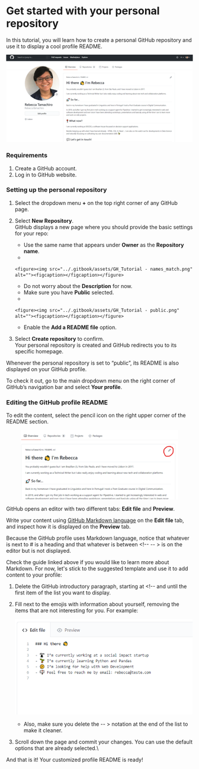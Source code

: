 # Get started with your personal repository

In this tutorial, you will learn how to create a personal GitHub repository and use it to display a cool profile README.

![](../.gitbook/assets/0.png)

### Requirements <a href="#_rbgrvqd5594n" id="_rbgrvqd5594n"></a>

1. Create a GitHub account.
2. Log in to GitHub website.

### Setting up the personal repository <a href="#_s4jif6hpa1la" id="_s4jif6hpa1la"></a>

1. Select the dropdown menu **+** on the top right corner of any GitHub page.
2. Select **New Repository**.\
   GitHub displays a new page where you should provide the basic settings for your repo:
   * Use the same name that appears under **Owner** as the **Repository name**.
   *

       <figure><img src="../.gitbook/assets/GH_Tutorial - names_match.png" alt=""><figcaption></figcaption></figure>
   * Do not worry about the **Description** for now.
   * Make sure you have **Public** selected.
   *

       <figure><img src="../.gitbook/assets/GH_Tutorial - public.png" alt=""><figcaption></figcaption></figure>
   * Enable the **Add a README file** option.
3. Select **Create repository** to confirm.\
   Your personal repository is created and GitHub redirects you to its specific homepage.

Whenever the personal repository is set to “public”, its README is also displayed on your GitHub profile.

To check it out, go to the main dropdown menu on the right corner of GitHub’s navigation bar and select **Your profile**.

### Editing the GitHub profile README <a href="#_7kq25cknxzc7" id="_7kq25cknxzc7"></a>

To edit the content, select the pencil icon on the right upper corner of the README section.

<figure><img src="../.gitbook/assets/3.png" alt=""><figcaption></figcaption></figure>

GitHub opens an editor with two different tabs: **Edit file** and **Preview**.

Write your content using [GitHub Markdown language](https://docs.github.com/get-started/writing-on-github/getting-started-with-writing-and-formatting-on-github/basic-writing-and-formatting-syntax) on the **Edit file** tab, and inspect how it is displayed on the **Preview** tab.

Because the GitHub profile uses Markdown language, notice that whatever is next to # is a heading and that whatever is between \<!-- -- > is on the editor but is not displayed.

Check the guide linked above if you would like to learn more about Markdown. For now, let's stick to the suggested template and use it to add content to your profile:

1. Delete the GitHub introductory paragraph, starting at \<!-- and until the first item of the list you want to display.
2.  Fill next to the emojis with information about yourself, removing the items that are not interesting for you. For example:

    ![](../.gitbook/assets/4.png)

    * Also, make sure you delete the -- > notation at the end of the list to make it cleaner.
3. Scroll down the page and commit your changes. You can use the default options that are already selected.\\

And that is it! Your customized profile README is ready!
